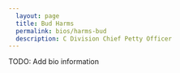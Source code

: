 ```yaml
---
  layout: page
  title: Bud Harms
  permalink: bios/harms-bud
  description: C Division Chief Petty Officer
---
```


TODO: Add bio information